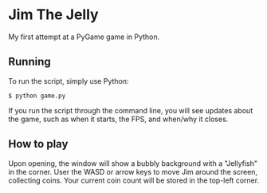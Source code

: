# Jim The Jelly

My first attempt at a PyGame game in Python.

## Running

To run the script, simply use Python:
```
$ python game.py
```

If you run the script through the command line, you will see updates about the game, such as when it starts, the FPS, and when/why it closes.

## How to play

Upon opening, the window will show a bubbly background with a "Jellyfish" in the corner. User the WASD or arrow keys to move Jim around the screen, collecting coins. Your current coin count will be stored in the top-left corner.
